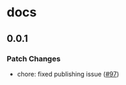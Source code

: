 # docs

## 0.0.1

### Patch Changes

- chore: fixed publishing issue ([#97](https://github.com/svecosystem/runed/pull/97))
